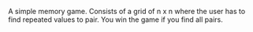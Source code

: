 A simple memory game. Consists of a grid of n x n where the user has to find repeated values to pair. You win the game if you find all pairs.

